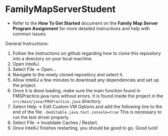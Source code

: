 # FamilyMapServerStudent

- Refer to the <b>How To Get Started</b> document on the <b>Family Map Server Program Assignment</b> for more detailed instructions and help with common issues. 

General Instructions:
1.	Follow the instructions on github regarding how to clone this repository into a directory on your local machine.
2.	Open IntelliJ.
3.	Select File -> Open...
4.	Navigate to the newly cloned repository and select it.
5.	Allow IntelliJ a few minutes to download any dependencies and set up the project.
6.	Once it is done loading, make sure the main function found in FMSPractice.java runs without errors. It is found inside the project in the ``src/main/java/FMSPractice.java`` directory. 
7.	Select Help -> Edit Custom VM Options and add the following line to the end of the file: `-Deditable.java.test.console=true` This is necessary to run the test driver properly.
8.	Select File -> Invalidate Caches / Restart.
9.	Once IntelliJ finishes restarting, you should be good to go. Good luck!
